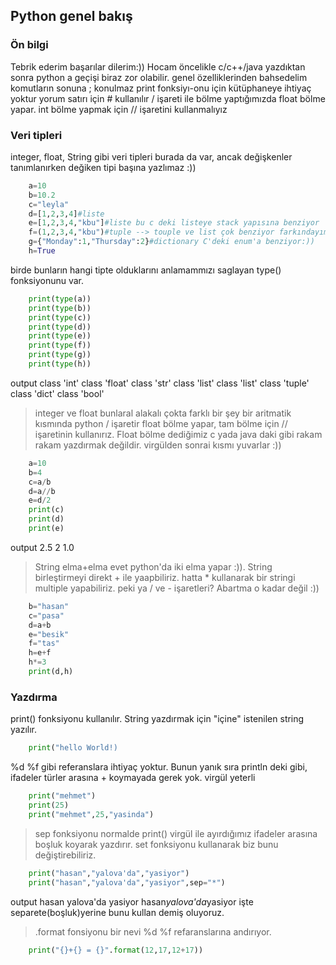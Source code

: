 ## Python genel bakış

### Ön bilgi
Tebrik ederim başarılar dilerim:))
Hocam öncelikle c/c++/java yazdıktan sonra python a geçişi biraz zor olabilir. genel özelliklerinden bahsedelim
komutların sonuna ; konulmaz
print fonksiyı-onu için kütüphaneye ihtiyaç yoktur
yorum satırı için # kullanılır
/ işareti ile bölme yaptığımızda float bölme yapar. int bölme yapmak için // işaretini kullanmalıyız
### Veri tipleri
integer, float, String gibi veri tipleri burada da var, ancak değişkenler tanımlanırken değiken tipi başına yazlımaz :))
````python
    a=10
    b=10.2
    c="leyla"
    d=[1,2,3,4]#liste
    e=[1,2,3,4,"kbu"]#liste bu c deki listeye stack yapısına benziyor
    f=(1,2,3,4,"kbu")#tuple --> touple ve list çok benziyor farkındayım kısaca touple değiştirilemez lisr değiştirilebilir.
    g={"Monday":1,"Thursday":2}#dictionary C'deki enum'a benziyor:))
    h=True
````
birde bunların hangi tipte olduklarını anlamammızı saglayan type() fonksiyonunu var.
````python
    print(type(a))
    print(type(b))
    print(type(c))
    print(type(d))
    print(type(e))
    print(type(f))
    print(type(g))
    print(type(h))
````
output
class 'int'
class 'float'
class 'str'
class 'list'
class 'list'
class 'tuple'
class 'dict'
class 'bool'
> integer ve float
bunlaral alakalı çokta farklı bir şey bir aritmatik kısmında python / işaretir float bölme yapar, tam bölme için // işaretinin 
kullanırız. Float bölme dediğimiz c yada java daki gibi rakam rakam yazdırmak değildir. virgülden sonrai kısmı yuvarlar :))
````python
    a=10
    b=4
    c=a/b
    d=a//b
    e=d/2
    print(c)
    print(d)
    print(e)
````
output
2.5
2
1.0
> String
elma+elma evet python'da iki elma yapar :)). String birleştirmeyi direkt + ile yaapbiliriz. hatta * kullanarak bir stringi multiple 
yapabiliriz. peki ya / ve - işaretleri? Abartma o kadar değil :))
````python
    b="hasan"
    c="pasa"
    d=a+b
    e="besik"
    f="tas"
    h=e+f
    h*=3
    print(d,h)
````
### Yazdırma
print() fonksiyonu kullanılır. String yazdırmak için "içine" istenilen string yazılır.
````python
    print("hello World!)
````
%d %f gibi referanslara ihtiyaç yoktur. Bunun yanık sıra println deki gibi, ifadeler türler arasına + koymayada gerek yok. virgül yeterli
````python   
    print("mehmet")
    print(25)
    print("mehmet",25,"yasinda")
````
> sep fonksiyonu 
normalde print() virgül ile ayırdığımız ifadeler arasına boşluk koyarak yazdırır. set fonksiyonu kullanarak biz bunu değiştirebiliriz.
````python
    print("hasan","yalova'da","yasiyor")
    print("hasan","yalova'da","yasiyor",sep="*")
````
output
hasan yalova'da yasiyor
hasan*yalova'da*yasiyor
işte separete(boşluk)yerine bunu kullan demiş oluyoruz.
>.format fonsiyonu
bir nevi %d %f refaranslarına andırıyor.
````python
    print("{}+{} = {}".format(12,17,12+17))